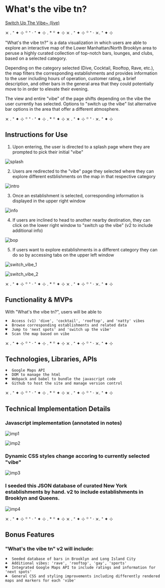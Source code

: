 # What's the vibe tn?

[Switch Up The Vibe~ (live)](https://ianverger.github.io/Whats-the-vibe-tn/)

⨯ . ⁺ ✦ ⊹ ꙳ ⁺ ‧ ⁺ ✦ ⊹ . * ꙳ ✦ ⊹ ⨯ . ⁺ ✦ ⊹ ꙳ ⁺ ‧ ⨯. ⁺ ✦ ⊹ 

"What's the vibe tn?" is a data visualization in which users are able to explore an interactive map of the Lower Manhattan/North Brooklyn area to peruse a highly curated collection of top-notch bars, lounges, and clubs, based on a selected category. 

Depending on the category selected (Dive, Cocktail, Rooftop, Rave, etc.), the map filters the corresponding establishments and provides information to the user including hours of operation, customer rating, a brief description, and other bars in the general area that they could potentially move to in order to elevate their evening.

The view and entire "vibe" of the page shifts depending on the vibe the user currently has selected. Options to "switch up the vibe" list alternative bar options in the area that offer a different atmosphere.

⨯ . ⁺ ✦ ⊹ ꙳ ⁺ ‧ ⁺ ✦ ⊹ . * ꙳ ✦ ⊹ ⨯ . ⁺ ✦ ⊹ ꙳ ⁺ ‧ ⨯. ⁺ ✦ ⊹ 

## Instructions for Use

1. Upon entering, the user is directed to a splash page where they are prompted to pick their initial "vibe"

![splash](assets/screen_shot_1.png)

2. Users are redirected to the "vibe" page they selected where they can explore different estblishments on the map in that respective category

![intro](assets/screen_shot_2.png)

3. Once an establishment is selected, corresponding information is displayed in the upper right window

![info](assets/screen_shot_3.png)

4. If users are inclined to head to another nearby destination, they can click on the lower right window to "switch up the vibe" (v2 to include additional info)

![bop](assets/screen_shot_4.png)

5. If users want to explore establishments in a different category they can do so by accessing tabs on the upper left window

![switch_vibe_1](assets/screen_shot_5.png)

![switch_vibe_2](assets/screen_shot_6.png)

⨯ . ⁺ ✦ ⊹ ꙳ ⁺ ‧ ⁺ ✦ ⊹ . * ꙳ ✦ ⊹ ⨯ . ⁺ ✦ ⊹ ꙳ ⁺ ‧ ⨯. ⁺ ✦ ⊹ 

## Functionality & MVPs

With "What's the vibe tn?", users will be able to

    ♦  Access (v1) 'dive', 'cocktail', 'rooftop', and 'natty' vibes
    ♠  Browse corresponding establishments and related data
    ♥  Jump to 'next spots' and 'switch up the vibe'
    ♣  Scan the map based on vibe

⨯ . ⁺ ✦ ⊹ ꙳ ⁺ ‧ ⁺ ✦ ⊹ . * ꙳ ✦ ⊹ ⨯ . ⁺ ✦ ⊹ ꙳ ⁺ ‧ ⨯. ⁺ ✦ ⊹ 

## Technologies, Libraries, APIs

    ♦  Google Maps API
    ♠  DOM to manage the html
    ♥  Webpack and babel to bundle the javascript code
    ♣  Github to host the site and manage version control

⨯ . ⁺ ✦ ⊹ ꙳ ⁺ ‧ ⁺ ✦ ⊹ . * ꙳ ✦ ⊹ ⨯ . ⁺ ✦ ⊹ ꙳ ⁺ ‧ ⨯. ⁺ ✦ ⊹ 

## Technical Implementation Details

### Javascript implementation (annotated in notes)

![imp1](assets/implementation_1.png)

![imp2](assets/implementation_2.png)

### Dynamic CSS styles change accoring to currently selected "vibe"

![imp3](assets/implementation_3.png)

### I seeded this JSON database of curated New York establishments by hand. v2 to include establishments in Brooklyn and Queens.

![imp4](assets/implementation_4.png)

⨯ . ⁺ ✦ ⊹ ꙳ ⁺ ‧ ⁺ ✦ ⊹ . * ꙳ ✦ ⊹ ⨯ . ⁺ ✦ ⊹ ꙳ ⁺ ‧ ⨯. ⁺ ✦ ⊹ 

## Bonus Features

### "What's the vibe tn" v2 will include:

    ♦  Seeded database of bars in Brooklyn and Long Island City
    ♠  Additional vibes: 'rave', 'rooftop', 'gay', 'sports'
    ♥  Integrated Google Maps API to include ratings and information for 'next spots'
    ♣  General CSS and styling improvements including differently rendered maps and markers for each 'vibe'
